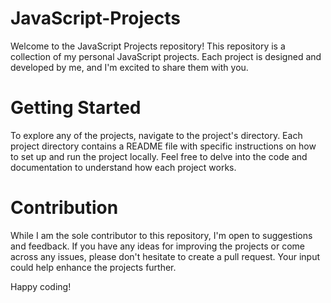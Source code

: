 # JavaScript-Projects
Welcome to the JavaScript Projects repository! This repository is a collection of my personal JavaScript projects. Each project is designed and developed by me, and I'm excited to share them with you.

# Getting Started
To explore any of the projects, navigate to the project's directory. Each project directory contains a README file with specific instructions on how to set up and run the project locally. Feel free to delve into the code and documentation to understand how each project works.

# Contribution
While I am the sole contributor to this repository, I'm open to suggestions and feedback. If you have any ideas for improving the projects or come across any issues, please don't hesitate to create a pull request. Your input could help enhance the projects further.

Happy coding!
